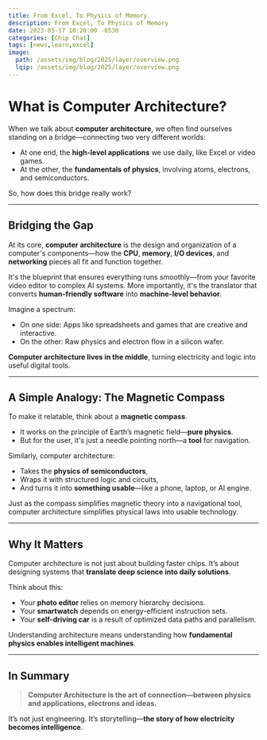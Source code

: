 ```yaml
---
title: From Excel, To Physics of Memory
description: From Excel, To Physics of Memory
date: 2023-05-17 10:20:00 -0530
categories: [Chip Chat]
tags: [news,learn,excel]
image:
  path: /assets/img/blog/2025/layer/overview.png
  lqip: /assets/img/blog/2025/layer/overview.png
---
```


# What is Computer Architecture?

When we talk about **computer architecture**, we often find ourselves standing on a bridge—connecting two very different worlds:

* At one end, the **high-level applications** we use daily, like Excel or video games.
* At the other, the **fundamentals of physics**, involving atoms, electrons, and semiconductors.

So, how does this bridge really work?

---

## Bridging the Gap

At its core, **computer architecture** is the design and organization of a computer's components—how the **CPU**, **memory**, **I/O devices**, and **networking** pieces all fit and function together.

It's the blueprint that ensures everything runs smoothly—from your favorite video editor to complex AI systems. More importantly, it's the translator that converts **human-friendly software** into **machine-level behavior**.

Imagine a spectrum:

* On one side: Apps like spreadsheets and games that are creative and interactive.
* On the other: Raw physics and electron flow in a silicon wafer.

**Computer architecture lives in the middle**, turning electricity and logic into useful digital tools.

---

## A Simple Analogy: The Magnetic Compass

To make it relatable, think about a **magnetic compass**.

* It works on the principle of Earth’s magnetic field—**pure physics**.
* But for the user, it's just a needle pointing north—a **tool** for navigation.

Similarly, computer architecture:

* Takes the **physics of semiconductors**,
* Wraps it with structured logic and circuits,
* And turns it into **something usable**—like a phone, laptop, or AI engine.

Just as the compass simplifies magnetic theory into a navigational tool, computer architecture simplifies physical laws into usable technology.

---

## Why It Matters

Computer architecture is not just about building faster chips. It’s about designing systems that **translate deep science into daily solutions**.

Think about this:

* Your **photo editor** relies on memory hierarchy decisions.
* Your **smartwatch** depends on energy-efficient instruction sets.
* Your **self-driving car** is a result of optimized data paths and parallelism.

Understanding architecture means understanding how **fundamental physics enables intelligent machines**.

---

## In Summary

> **Computer Architecture is the art of connection—between physics and applications, electrons and ideas.**

It’s not just engineering. It’s storytelling—**the story of how electricity becomes intelligence**.
